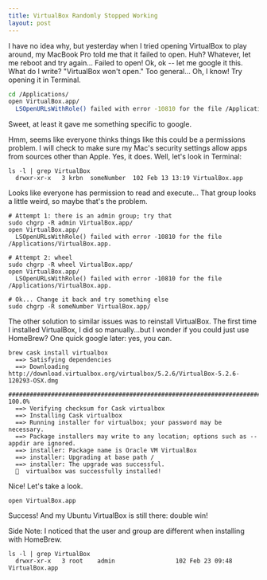 ```yaml
---
title: VirtualBox Randomly Stopped Working
layout: post
---
```


I have no idea why, but yesterday when I tried opening VirtualBox to play around, my MacBook Pro
told me that it failed to open.  Huh?  Whatever, let me reboot and try again... Failed to open!  Ok, ok -- let
me google it this.  What do I write? "VirtualBox won't open." Too general... Oh, I know!  Try opening it
in Terminal.

```bash
cd /Applications/
open VirtualBox.app/
  LSOpenURLsWithRole() failed with error -10810 for the file /Applications/VirtualBox.app.
```

Sweet, at least it gave me something specific to google. 

Hmm, seems like everyone thinks things like this could be a permissions problem.  I will check to make sure
my Mac's security settings allow apps from sources other than Apple.  Yes, it does.  Well, let's look
in Terminal:

```
ls -l | grep VirtualBox
  drwxr-xr-x   3 krbn  someNumber  102 Feb 13 13:19 VirtualBox.app
```

Looks like everyone has permission to read and execute... That group looks a little weird, so maybe that's
the problem.  

```
# Attempt 1: there is an admin group; try that
sudo chgrp -R admin VirtualBox.app/
open VirtualBox.app/
  LSOpenURLsWithRole() failed with error -10810 for the file /Applications/VirtualBox.app.
  
# Attempt 2: wheel
sudo chgrp -R wheel VirtualBox.app/
open VirtualBox.app/
  LSOpenURLsWithRole() failed with error -10810 for the file /Applications/VirtualBox.app.
  
# Ok... Change it back and try something else
sudo chgrp -R someNumber VirtualBox.app/
```

The other solution to similar issues was to reinstall VirtualBox.  The first time I installed VirtualBox, I
did so manually...but I wonder if you could just use HomeBrew?  One quick google later: yes, you can.  

```
brew cask install virtualbox
  ==> Satisfying dependencies
  ==> Downloading http://download.virtualbox.org/virtualbox/5.2.6/VirtualBox-5.2.6-120293-OSX.dmg
  ######################################################################## 100.0%
  ==> Verifying checksum for Cask virtualbox
  ==> Installing Cask virtualbox
  ==> Running installer for virtualbox; your password may be necessary.
  ==> Package installers may write to any location; options such as --appdir are ignored.
  ==> installer: Package name is Oracle VM VirtualBox
  ==> installer: Upgrading at base path /
  ==> installer: The upgrade was successful.
  🍺  virtualbox was successfully installed!
```

Nice! Let's take a look.

```
open VirtualBox.app
```

Success! And my Ubuntu VirtualBox is still there: double win!

Side Note: I noticed that the user and group are different when installing with HomeBrew.

```
ls -l | grep VirtualBox
  drwxr-xr-x   3 root    admin                 102 Feb 23 09:48 VirtualBox.app
```
